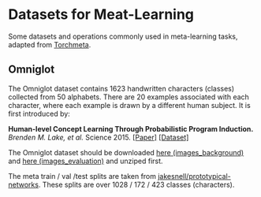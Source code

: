 # Datasets for Meat-Learning

Some datasets and operations commonly used in meta-learning tasks, adapted from [Torchmeta](https://github.com/tristandeleu/pytorch-meta).

## Omniglot

The Omniglot dataset contains 1623 handwritten characters (classes) collected from 50 alphabets. There are 20 examples associated with each character, where each example is drawn by a different human subject. It is first introduced by:

**Human-level Concept Learning Through Probabilistic Program Induction.** *Brenden M. Lake, et al.* Science 2015. [[Paper]](http://www.sciencemag.org/content/350/6266/1332.short) [[Dataset]](https://github.com/brendenlake/omniglot)

The Omniglot dataset should be downloaded [here (images_background)](https://github.com/brendenlake/omniglot/blob/master/python/images_background.zip) and [here (images_evaluation)](https://github.com/brendenlake/omniglot/blob/master/python/images_evaluation.zip) and unziped first.

The meta train / val /test splits are taken from [jakesnell/prototypical-networks](https://github.com/jakesnell/prototypical-networks). These splits are over 1028 / 172 / 423 classes (characters).